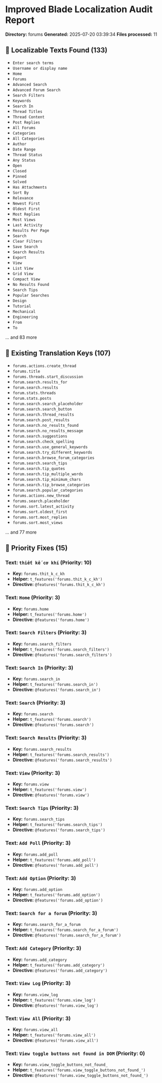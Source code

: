 # Improved Blade Localization Audit Report

**Directory:** forums
**Generated:** 2025-07-20 03:39:34
**Files processed:** 11

## 📝 Localizable Texts Found (133)

- `Enter search terms`
- `Username or display name`
- `Home`
- `Forums`
- `Advanced Search`
- `Advanced Forum Search`
- `Search Filters`
- `Keywords`
- `Search In`
- `Thread Titles`
- `Thread Content`
- `Post Replies`
- `All Forums`
- `Categories`
- `All Categories`
- `Author`
- `Date Range`
- `Thread Status`
- `Any Status`
- `Open`
- `Closed`
- `Pinned`
- `Solved`
- `Has Attachments`
- `Sort By`
- `Relevance`
- `Newest First`
- `Oldest First`
- `Most Replies`
- `Most Views`
- `Last Activity`
- `Results Per Page`
- `Search`
- `Clear Filters`
- `Save Search`
- `Search Results`
- `Export`
- `View`
- `List View`
- `Grid View`
- `Compact View`
- `No Results Found`
- `Search Tips`
- `Popular Searches`
- `Design`
- `Tutorial`
- `Mechanical`
- `Engineering`
- `From`
- `To`

... and 83 more

## 🔑 Existing Translation Keys (107)

- `forums.actions.create_thread`
- `forums.title`
- `forums.threads.start_discussion`
- `forum.search.results_for`
- `forum.search.results`
- `forum.stats.threads`
- `forum.stats.posts`
- `forum.search.search_placeholder`
- `forum.search.search_button`
- `forum.search.thread_results`
- `forum.search.post_results`
- `forum.search.no_results_found`
- `forum.search.no_results_message`
- `forum.search.suggestions`
- `forum.search.check_spelling`
- `forum.search.use_general_keywords`
- `forum.search.try_different_keywords`
- `forum.search.browse_forum_categories`
- `forum.search.search_tips`
- `forum.search.tip_quotes`
- `forum.search.tip_multiple_words`
- `forum.search.tip_minimum_chars`
- `forum.search.tip_browse_categories`
- `forum.search.popular_categories`
- `forums.actions.new_thread`
- `forums.search.placeholder`
- `forums.sort.latest_activity`
- `forums.sort.oldest_first`
- `forums.sort.most_replies`
- `forums.sort.most_views`

... and 77 more

## 🎯 Priority Fixes (15)

### Text: `thiết kế cơ khí` (Priority: 10)
- **Key:** `forums.thit_k_c_kh`
- **Helper:** `t_features('forums.thit_k_c_kh')`
- **Directive:** `@features('forums.thit_k_c_kh')`

### Text: `Home` (Priority: 3)
- **Key:** `forums.home`
- **Helper:** `t_features('forums.home')`
- **Directive:** `@features('forums.home')`

### Text: `Search Filters` (Priority: 3)
- **Key:** `forums.search_filters`
- **Helper:** `t_features('forums.search_filters')`
- **Directive:** `@features('forums.search_filters')`

### Text: `Search In` (Priority: 3)
- **Key:** `forums.search_in`
- **Helper:** `t_features('forums.search_in')`
- **Directive:** `@features('forums.search_in')`

### Text: `Search` (Priority: 3)
- **Key:** `forums.search`
- **Helper:** `t_features('forums.search')`
- **Directive:** `@features('forums.search')`

### Text: `Search Results` (Priority: 3)
- **Key:** `forums.search_results`
- **Helper:** `t_features('forums.search_results')`
- **Directive:** `@features('forums.search_results')`

### Text: `View` (Priority: 3)
- **Key:** `forums.view`
- **Helper:** `t_features('forums.view')`
- **Directive:** `@features('forums.view')`

### Text: `Search Tips` (Priority: 3)
- **Key:** `forums.search_tips`
- **Helper:** `t_features('forums.search_tips')`
- **Directive:** `@features('forums.search_tips')`

### Text: `Add Poll` (Priority: 3)
- **Key:** `forums.add_poll`
- **Helper:** `t_features('forums.add_poll')`
- **Directive:** `@features('forums.add_poll')`

### Text: `Add Option` (Priority: 3)
- **Key:** `forums.add_option`
- **Helper:** `t_features('forums.add_option')`
- **Directive:** `@features('forums.add_option')`

### Text: `Search for a forum` (Priority: 3)
- **Key:** `forums.search_for_a_forum`
- **Helper:** `t_features('forums.search_for_a_forum')`
- **Directive:** `@features('forums.search_for_a_forum')`

### Text: `Add Category` (Priority: 3)
- **Key:** `forums.add_category`
- **Helper:** `t_features('forums.add_category')`
- **Directive:** `@features('forums.add_category')`

### Text: `View Log` (Priority: 3)
- **Key:** `forums.view_log`
- **Helper:** `t_features('forums.view_log')`
- **Directive:** `@features('forums.view_log')`

### Text: `View All` (Priority: 3)
- **Key:** `forums.view_all`
- **Helper:** `t_features('forums.view_all')`
- **Directive:** `@features('forums.view_all')`

### Text: `View toggle buttons not found in DOM` (Priority: 0)
- **Key:** `forums.view_toggle_buttons_not_found_`
- **Helper:** `t_features('forums.view_toggle_buttons_not_found_')`
- **Directive:** `@features('forums.view_toggle_buttons_not_found_')`

